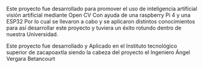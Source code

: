 Este proyecto fue desarrollado para promover el uso de inteligencia artificial visión artificial mediante Open CV
Con ayuda de una raspberry Pi 4 y
una ESP32 Por lo cual se llevaron a cabo y se aplicaron distintos conocimientos para así desarrollar 
este proyecto y tuviera un éxito rotundo dentro de nuestra  Universidad.

Este proyecto fue desarrollado y Aplicado en el Instituto tecnológico superior de zacapoaxtla siendo la cabeza del proyecto
el Ingeniero Ángel Vergara Betancourt
